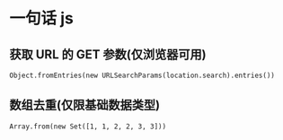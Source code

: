 # 一句话 js

## 获取 URL 的 GET 参数(仅浏览器可用)

```
Object.fromEntries(new URLSearchParams(location.search).entries())
```

## 数组去重(仅限基础数据类型)

```
Array.from(new Set([1, 1, 2, 2, 3, 3]))
```
